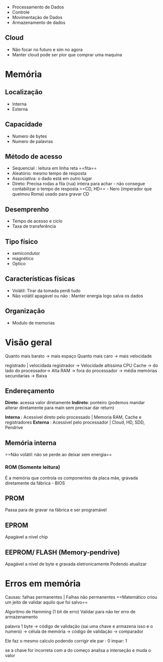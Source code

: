 - Processamento de Dados 
- Controle
- Movimentação de Dados
- Armazenamento de dados

## Cloud
- Não focar no futuro e sim no agora
- Manter cloud pode ser pior que comprar uma maquina

# Memória

## Localização 
- Interna
- Externa
## Capacidade
- Numero de bytes
- Numero de palavras
## Método de acesso 
- Sequencial : leitura em linha reta ==fita==
- Aleatório: mesmo tempo de resposta
- Associativa: o dado está em outro lugar
- Direto: Precisa rodas a fila (rua) inteira para achar - não consegue contabilizar o tempo de resposta ==CD, HD== - Nero (imperador que queimou Roma) usado para gravar CD 
## Desemprenho
- Tempo de acesso e ciclo
- Taxa de transferência 
## Tipo físico
- semicondutor
- magnético
- Optico 
## Características físicas
- Volátil: Tirar da tomada perdi tudo
- Não volátil apagável ou não : Manter energia logo salva os dados
## Organização
- Modulo de memorias

# Visão geral

Quanto mais barato -> mais espaço
Quanto mais caro -> mais velocidade

registrado | velocidada
registrador -> Velocidade altíssima 
CPU Cache -> do lado do processador-> Alta
RAM -> fora do processador -> média
memórias secundarias -> Baixa

## Endereçamento 

**Direto**: acessa valor diretamente
**Indireto**: ponteiro (podemos mandar alterar diretamente para main sem precisar dar return)

**Interna** : Acessível direto pelo processado | Memoria RAM, Cache e registradores
**Externa** : Acessível pelo processador | Cloud, HD, SDD, Pendrive

## Memória interna
==Não volátil: não se perde ao deixar sem energia==

### ROM (Somente leitura) 
É a memória que controla os componentes da placa mãe, gravada diretamente da fábrica  - BIOS 

## PROM 
Passa para de gravar na fábrica e ser programável

## EPROM
Apagável a nível chip

## EEPROM/ FLASH (Memory-pendrive)
Apagável a nível de byte e gravada eletronicamente
Podendo atualizar 


# Erros em memória

Causas: falhas permanentes | Falhas não permanentes
==Matemático criou um jeito de validar aquilo que foi salvo==

Algoritmo de Hamming (1 bit de erro)
Validar para não ter erro de armazenamento

palavra 1 byte -> código de validação (sai uma chave e armazena isso e o numero) -> célula de memória -> código de validação -> comparador

Ele faz o mesmo calculo podendo corrigir ele 
par : 0
impar: 1

se a chave for incorreta com a do começo analisa a interseção e muda o valor 

























